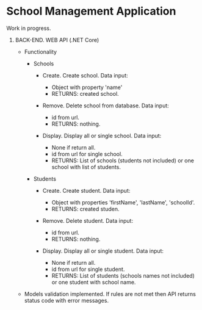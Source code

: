 # School Management Application

Work in progress.

1. BACK-END. WEB API (.NET Core)
    - Functionality
        - Schools
            - Create. Create school. Data input:
                - Object with property 'name'
                - RETURNS: created school.

            - Remove. Delete school from database. Data input:
                - id from url.
                - RETURNS: nothing.

            - Display. Display all or single school. Data input:
                - None if return all.
                - id from url for single school.
                - RETURNS: List of schools (students not included) or one school with list of students.

        - Students
            - Create. Create student. Data input:
                - Object with properties 'firstName', 'lastName', 'schoolId'.
                - RETURNS: created studen.
            
            - Remove. Delete student. Data input:
                - id from url.
                - RETURNS: nothing.

            - Display. Display all or single student. Data input:
                - None if return all.
                - id from url for single student.
                - RETURNS: List of students (schools names not included) or one student with school name.

    - Models validation implemented. If rules are not met then API returns status code with error messages.
